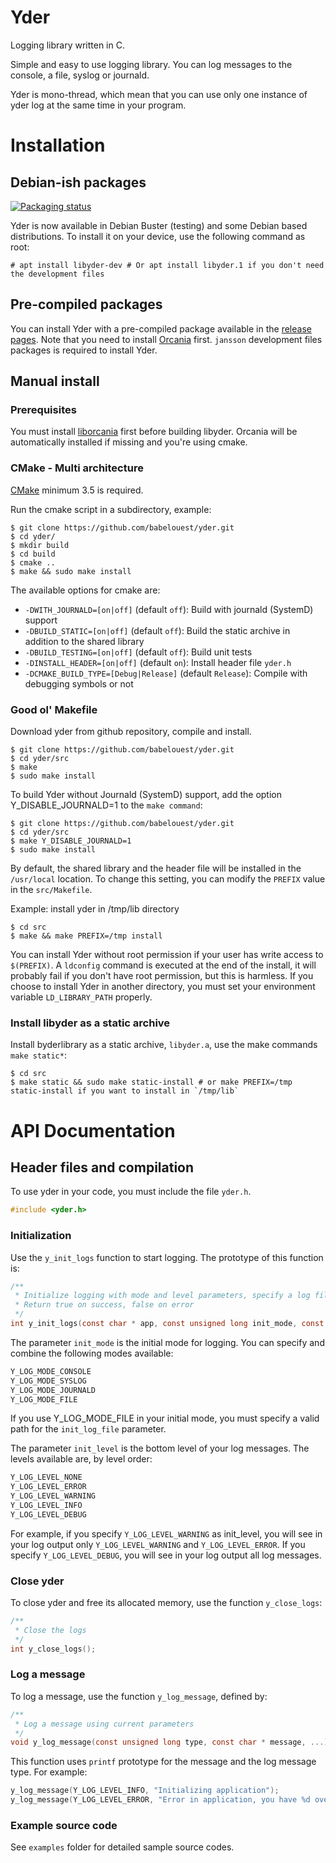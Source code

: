 # Yder

Logging library written in C.

Simple and easy to use logging library. You can log messages to the console, a file, syslog or journald.

Yder is mono-thread, which mean that you can use only one instance of yder log at the same time in your program.

# Installation

## Debian-ish packages

[![Packaging status](https://repology.org/badge/vertical-allrepos/yder.svg)](https://repology.org/metapackage/yder)

Yder is now available in Debian Buster (testing) and some Debian based distributions. To install it on your device, use the following command as root:

```shell
# apt install libyder-dev # Or apt install libyder.1 if you don't need the development files
```

## Pre-compiled packages

You can install Yder with a pre-compiled package available in the [release pages](https://github.com/babelouest/yder/releases/latest/). Note that you need to install [Orcania](https://github.com/babelouest/orcania/releases/latest/) first. `jansson` development files packages is required to install Yder.

## Manual install

### Prerequisites

You must install [liborcania](https://github.com/babelouest/orcania) first before building libyder. Orcania will be automatically installed if missing and you're using cmake.

### CMake - Multi architecture

[CMake](https://cmake.org/download/) minimum 3.5 is required.

Run the cmake script in a subdirectory, example:

```shell
$ git clone https://github.com/babelouest/yder.git
$ cd yder/
$ mkdir build
$ cd build
$ cmake ..
$ make && sudo make install
```

The available options for cmake are:
- `-DWITH_JOURNALD=[on|off]` (default `off`): Build with journald (SystemD) support
- `-DBUILD_STATIC=[on|off]` (default `off`): Build the static archive in addition to the shared library
- `-DBUILD_TESTING=[on|off]` (default `off`): Build unit tests
- `-DINSTALL_HEADER=[on|off]` (default `on`): Install header file `yder.h`
- `-DCMAKE_BUILD_TYPE=[Debug|Release]` (default `Release`): Compile with debugging symbols or not

### Good ol' Makefile

Download yder from github repository, compile and install.

```shell
$ git clone https://github.com/babelouest/yder.git
$ cd yder/src
$ make
$ sudo make install
```

To build Yder without Journald (SystemD) support, add the option Y_DISABLE_JOURNALD=1 to the `make command`:

```shell
$ git clone https://github.com/babelouest/yder.git
$ cd yder/src
$ make Y_DISABLE_JOURNALD=1
$ sudo make install
```

By default, the shared library and the header file will be installed in the `/usr/local` location. To change this setting, you can modify the `PREFIX` value in the `src/Makefile`.

Example: install yder in /tmp/lib directory

```shell
$ cd src
$ make && make PREFIX=/tmp install
```

You can install Yder without root permission if your user has write access to `$(PREFIX)`.
A `ldconfig` command is executed at the end of the install, it will probably fail if you don't have root permission, but this is harmless.
If you choose to install Yder in another directory, you must set your environment variable `LD_LIBRARY_PATH` properly.

### Install libyder as a static archive

Install  byderlibrary as a static archive, `libyder.a`, use the make commands `make static*`:

```shell
$ cd src
$ make static && sudo make static-install # or make PREFIX=/tmp static-install if you want to install in `/tmp/lib`
```

# API Documentation

## Header files and compilation

To use yder in your code, you must include the file `yder.h`.

```c
#include <yder.h>
```

### Initialization

Use the `y_init_logs` function to start logging. The prototype of this function is:

```c
/**
 * Initialize logging with mode and level parameters, specify a log file if needed
 * Return true on success, false on error
 */
int y_init_logs(const char * app, const unsigned long init_mode, const unsigned long init_level, const char * init_log_file, const char * message);
```

The parameter `init_mode` is the initial mode for logging. You can specify and combine the following modes available:

```c
Y_LOG_MODE_CONSOLE
Y_LOG_MODE_SYSLOG
Y_LOG_MODE_JOURNALD
Y_LOG_MODE_FILE
```

If you use Y_LOG_MODE_FILE in your initial mode, you must specify a valid path for the `init_log_file` parameter.

The parameter `init_level` is the bottom level of your log messages. The levels available are, by level order:

```c
Y_LOG_LEVEL_NONE
Y_LOG_LEVEL_ERROR
Y_LOG_LEVEL_WARNING
Y_LOG_LEVEL_INFO
Y_LOG_LEVEL_DEBUG
```

For example, if you specify `Y_LOG_LEVEL_WARNING` as init_level, you will see in your log output only `Y_LOG_LEVEL_WARNING` and `Y_LOG_LEVEL_ERROR`. If you specify `Y_LOG_LEVEL_DEBUG`, you will see in your log output all log messages.

### Close yder

To close yder and free its allocated memory, use the function `y_close_logs`:

```c
/**
 * Close the logs
 */
int y_close_logs();
```

### Log a message

To log a message, use the function `y_log_message`, defined by:

```c
/**
 * Log a message using current parameters
 */
void y_log_message(const unsigned long type, const char * message, ...);
```

This function uses `printf` prototype for the message and the log message type. For example:

```c
y_log_message(Y_LOG_LEVEL_INFO, "Initializing application");
y_log_message(Y_LOG_LEVEL_ERROR, "Error in application, you have %d over %d threads in error mode", threads_error, threads_total);
```

### Example source code

See `examples` folder for detailed sample source codes.
